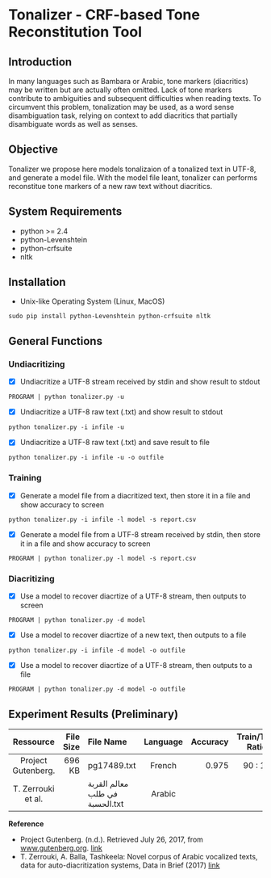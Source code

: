 # Tonalizer - CRF-based Tone Reconstitution Tool

## Introduction

In many languages such as Bambara or Arabic, tone markers (diacritics) may be written but are actually often omitted. Lack of tone markers contribute to ambiguities and subsequent difficulties when reading texts. To circumvent this problem, tonalization may be used, as a word sense disambiguation task, relying on context to add diacritics that partially disambiguate words as well as senses.


## Objective

Tonalizer we propose here models tonalizaion of a tonalized text in UTF-8, and generate a model file. With the model file leant, tonalizer can performs reconstitue tone markers of a new raw text without diacritics. 
	
## System Requirements
* python >= 2.4
* python-Levenshtein
* python-crfsuite
* nltk

## Installation

* Unix-like Operating System (Linux, MacOS)
```
sudo pip install python-Levenshtein python-crfsuite nltk
```


## General Functions
### Undiacritizing
- [x] Undiacritize a UTF-8 stream received by stdin and show result to stdout
```
PROGRAM | python tonalizer.py -u
```
- [x] Undiacritize a UTF-8 raw text (.txt) and show result to stdout
```
python tonalizer.py -i infile -u
```
- [x] Undiacritize a UTF-8 raw text (.txt) and save result to file
```
python tonalizer.py -i infile -u -o outfile
```

### Training
- [x] Generate a model file from a diacritized text, then store it in a file and show accuracy to screen

```
python tonalizer.py -i infile -l model -s report.csv
```
- [x] Generate a model file from a UTF-8 stream received by stdin, then store it in a file and show accuracy to screen
```
PROGRAM | python tonalizer.py -l model -s report.csv
```

### Diacritizing
- [x] Use a model to recover diacrtize of a UTF-8 stream, then outputs to screen
```
PROGRAM | python tonalizer.py -d model 
```
- [x] Use a model to recover diacrtize of a new text, then outputs to a file
```
python tonalizer.py -i infile -d model -o outfile
```
- [x] Use a model to recover diacrtize of a UTF-8 stream, then outputs to a file
```
PROGRAM | python tonalizer.py -d model -o outfile 
```



## Experiment Results (Preliminary)

|          Ressource | File Size | File Name                      | Language | Accuracy | Train/Test Ratio |
|:------------------:|----------:|:-------------------------------|:--------:|---------:|:----------------:|
| Project Gutenberg. |   696 KB  | pg17489.txt                    | French   | 0.975    | 90 : 10          |
| T. Zerrouki et al. |           | معالم القربة في طلب الحسبة.txt | Arabic   |          |                  |

**Reference**

* Project Gutenberg. (n.d.). Retrieved July 26, 2017, from www.gutenberg.org. <a href="https://www.gutenberg.org/" target="_blank">link</a>
* T. Zerrouki, A. Balla, Tashkeela: Novel corpus of Arabic vocalized texts, data for auto-diacritization systems, Data in Brief (2017) <a href="https://sourceforge.net/projects/tashkeela/" target="_blank">link</a>


